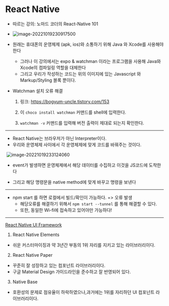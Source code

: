 # React Native

+ 따르는 강의: 노마드 코더의 React-Native 101
+ ![image-20221019230917500](C:\Users\SSAFY\Desktop\자율PJT\S07P31A501\TIL\원찬호\ReactNative.assets\image-20221019230917500.png)

+ 원래는 휴대폰의 운영체제 (apk, ios)와 소통하기 위해 Java 와 Xcode를 사용해야 한다
  + 그러나 이 강의에서는 expo & watchman 이라는 프로그램을 사용해 Java와 Xcode의 컴파일링 역할을 대체한다
  + 그리고 우리가 작성하는 코드는 위의 이미지에 있는 Javascript 와 Markup/Styling 블록 뿐이다.

+ Watchman 설치 오류 해결

  1. 링크: https://bogyum-uncle.tistory.com/153

  2. 이 `choco install watchman` 커맨드를 shell에 입력한다.
  3. `watchman -v` 커맨드를 입력해 버전 출력이 제대로 되는지 확인한다.

---

+ React Native는 브라우저가 아닌 Interpreter이다.
+ 우리와 운영체제 사이에서 각 운영체제에 맞게 코드를 바꿔주는 것이다.

​	![image-20221019233124060](C:\Users\SSAFY\Desktop\자율PJT\S07P31A501\TIL\원찬호\ReactNative.assets\image-20221019233124060.png)

+ event가 발생하면 운영체제에서 해당 데이터를 수집하고 이것을 JS코드에 도착한다

+ 그리고 해당 명령문을 native method에 맞게 바꾸고 명령을 보낸다

---

+ npm start 를 하면 로컬에서 빌드/확인이 가능하다. => 오류 발생
  + 해당오류를 해결하기 위해서 `npm start --tunnel` 를 통해 해결할 수 있다.
  + 또한, 동일한 Wi-fi에 접속하고 있어야만 가능하다!

---

[React Native UI Framework](https://ccusean.tistory.com/entry/React-Native-UI-Components-Library-Top-3)

1. React Native Elements
+ 쉬운 커스터마이징과 약 3년간 부동의 1위 자리를 지키고 있는 라이브러리이다.

2. React Native Paper
+ 꾸준히 잘 성장하고 있는 컴포넌트 라이브러리이다.
+ 구글 Material Design 가이드라인을 준수하고 잘 반영되어 있다.

3. Native Base
+ 호환성의 문제로 점유율이 하락하였으나,과거에는 1위를 자리하던 UI 컴포넌트 라이브러리이다.

